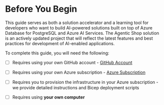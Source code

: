 <!-- # Welcome to MkDocs

For full documentation visit [mkdocs.org](https://www.mkdocs.org).

## Commands

* `mkdocs new [dir-name]` - Create a new project.
* `mkdocs serve` - Start the live-reloading docs server.
* `mkdocs build` - Build the documentation site.
* `mkdocs -h` - Print help message and exit.

## Project layout

    mkdocs.yml    # The configuration file.
    docs/
        index.md  # The documentation homepage.
        ...       # Other markdown pages, images and other files. -->

# Before You Begin
This guide serves as both a solution accelerator and a learning tool for developers who want to build AI-powered solutions built on top of Azure Database for PostgreSQL and Azure AI Services. The Agentic Shop solution is an actively updated project that will reflect the latest features and best practices for development of AI-enabled applications.

To complete this guide, you will need the following:

- [ ] Requires using your own GitHub account - [GitHub Account](https://github.com/signup)
- [ ] Requires using your own Azure subscription - [Azure Subscription](https://aka.ms/free)
- [ ] Requires you to provision the infrastructure in your Azure subscription - we provide detailed instructions and Bicep deployment scripts
- [ ] Requires using **your own computer**


